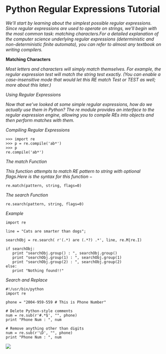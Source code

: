 # Python Regular Expressions Tutorial

_We’ll start by learning about the simplest possible regular expressions. Since regular expressions are used to operate on strings, we’ll begin with the most common task: matching characters.For a detailed explanation of the computer science underlying regular expressions (deterministic and non-deterministic finite automata), you can refer to almost any textbook on writing compilers._

**Matching Characters**

_Most letters and characters will simply match themselves. For example, the regular expression test will match the string test exactly. (You can enable a case-insensitive mode that would let this RE match Test or TEST as well; more about this later.)_

_Using Regular Expressions_

_Now that we’ve looked at some simple regular expressions, how do we actually use them in Python? The re module provides an interface to the regular expression engine, allowing you to compile REs into objects and then perform matches with them._

_Compiling Regular Expressions_

```
>>> import re
>>> p = re.compile('ab*')
>>> p
re.compile('ab*')
```

_The match Function_

_This function attempts to match RE pattern to string with optional flags.Here is the syntax for this function −_

```
re.match(pattern, string, flags=0)
```

_The search Function_

```
re.search(pattern, string, flags=0)
```

_Example_

```
import re

line = "Cats are smarter than dogs";

searchObj = re.search( r'(.*) are (.*?) .*', line, re.M|re.I)

if searchObj:
   print "searchObj.group() : ", searchObj.group()
   print "searchObj.group(1) : ", searchObj.group(1)
   print "searchObj.group(2) : ", searchObj.group(2)
else:
   print "Nothing found!!"
```

_Search and Replace_

```
#!/usr/bin/python
import re

phone = "2004-959-559 # This is Phone Number"

# Delete Python-style comments
num = re.sub(r'#.*$', "", phone)
print "Phone Num : ", num

# Remove anything other than digits
num = re.sub(r'\D', "", phone)
print "Phone Num : ", num
```

<img src="https://i1.wp.com/onecore.net/wp-content/uploads/2012/01/python_regex.png">
